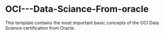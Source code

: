 # OCI---Data-Sciance-From-oracle
This template contains the most important basic concepts of the OCI Data Science certification from Oracle.
